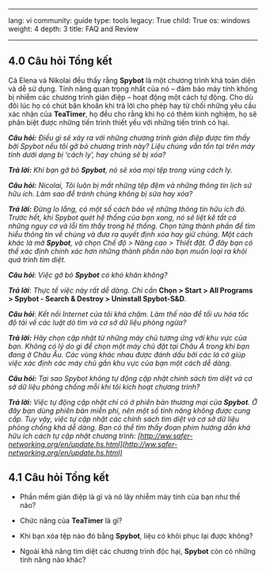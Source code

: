 

---

lang: vi
community: guide
type: tools
legacy: True
child: True
os: windows
weight: 4
depth: 3
title: FAQ and Review

---

<a name="4.1"></a>
## 4.0 Câu hỏi Tổng kết ##

Cả Elena và Nikolai đều thấy rằng **Spybot** là một chương trình khá toàn diện và dễ sử dụng. Tính năng quan trọng nhất của nó – đảm bảo máy tính không bị nhiễm các chương trình gián điệp – hoạt động một cách tự động. Cho dù đôi lúc họ có chút băn khoăn khi trả lời cho phép hay từ chối những yêu cầu xác nhận của **TeaTimer**, họ đều cho rằng khi họ có thêm kinh nghiệm, họ sẽ phân biệt được những tiến trình thiết yếu với những tiến trình có hại.

<div class="background" markdown="1">

***Câu hỏi:*** *Điều gì sẽ xảy ra với những chương trình gián điệp được tìm thấy bởi Spybot nếu tôi gỡ bỏ chương trình này? Liệu chúng vẫn tồn tại trên máy tính dưới dạng bị ‘cách ly’, hay chúng sẽ bị xóa?*

***Trả lời:*** *Khi bạn gỡ bỏ **Spybot**, nó sẽ xóa mọi tệp trong vùng cách ly.*

***Câu hỏi:*** *Nicolai, Tôi luôn bị mất những tệp đệm và những thông tin lịch sử hữu ích. Làm sao để tránh chúng không bị sửa hay xóa?*

***Trả lời:*** *Đừng lo lắng, có một số cách bảo vệ những thông tin hữu ích đó. Trước hết, khi Spybot quét hệ thống của bạn xong, nó sẽ liệt kê tất cả những nguy cơ và lỗi tìm thấy trong hệ thống. Chọn từng thành phần để tìm hiểu thông tin về chúng và đưa ra quyết định xóa hay giữ chúng. Một cách khác là mở **Spybot**, và chọn Chế độ > Nâng cao > Thiết đặt. Ở đây bạn có thể xác định chính xác hơn những thành phần nào bạn muốn loại ra khỏi quá trình tìm diệt.*

***Câu hỏi***: *Việc gỡ bỏ **Spybot** có khó khăn không?*

***Trả lời***: *Thực tế việc này rất dễ dàng. Chỉ cần* **Chọn > Start > All Programs > Spybot - Search & Destroy > Uninstall Spybot-S&D**. 

***Câu hỏi***: *Kết nối Internet của tôi khá chậm. Làm thế nào để tối ưu hóa tốc độ tải về các luật dò tìm và cơ sở dữ liệu phòng ngừa?* 

***Trả lời:*** *Hãy chọn cập nhật từ những máy chủ tương ứng với khu vực của bạn. Không có lý do gì để chọn một máy chủ đặt tại Châu Á trong khi bạn đang ở Châu Âu. Các vùng khác nhau được đánh dấu bởi các lá cờ giúp việc xác định các máy chủ gần khu vực của bạn một cách dễ dàng.*

***Câu hỏi:*** *Tại sao Spybot không tự động cập nhật chính sách tìm diệt và cơ sở dữ liệu phòng chống mỗi khi tôi kích hoạt chương trình?*

***Trả lời:*** *Việc tự động cập nhật chỉ có ở phiên bản thương mại của **Spybot**. Ở đây bạn dùng phiên bản miễn phí, nên một số tính năng không được cung cấp. Tuy vậy, việc tự cập nhật các chính sách tìm diệt và cơ sở dữ liệu phòng chống khá dễ dàng. Bạn có thể tìm thấy đoạn phim hướng dẫn khá hữu ích cách tự cập nhật chương trình: [http://ww.safer-networking.org/en/update.hs.html](http://ww.safer-networking.org/en/update.hs.html)*
</div>

<a name="4.1"></a>
## 4.1 Câu hỏi Tổng kết ##

- Phần mềm gián điệp là gì và nó lây nhiễm máy tính của bạn như thế nào?

- Chức năng của **TeaTimer** là gì?

- Khi bạn xóa tệp nào đó bằng **Spybot**, liệu có khôi phục lại được không?

- Ngoài khả năng tìm diệt các chương trình độc hại, **Spybot** còn có những tính năng nào khác?

